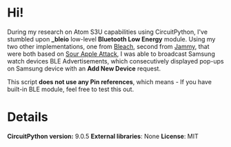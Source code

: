 # Hi!

During my research on Atom S3U capabilities using CircuitPython, I've stumbled upon **_bleio** low-level **Bluetooth Low Energy** module.
Using my two other implementations, one from [Bleach](https://github.com/FLOCK4H/Bleach), second from [Jammy](https://github.com/FLOCK4H/Jammy), 
that were both based on [Sour Apple Attack](https://github.com/RapierXbox/ESP32-Sour-Apple), I was able to broadcast Samsung watch devices BLE Advertisements, 
which consecutively displayed pop-ups on Samsung device with an **Add New Device** request.

This script **does not use any Pin references**, which means - If you have built-in BLE module, feel free to test this out.

# Details

**CircuitPython version:** 9.0.5
**External libraries**: None
**License**: MIT
